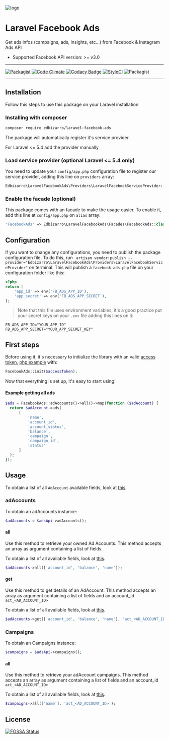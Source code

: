 <p align="center">

![logo](laravel-facebook-ads.png)

</p>

# Laravel Facebook Ads

Get ads infos (campaigns, ads, insights, etc...) from Facebook & Instagram Ads API

* Supported Facebook API version: >= v3.0

---


<p align="center">

[![Packagist](https://img.shields.io/packagist/v/edbizarro/laravel-facebook-ads.svg)](https://packagist.org/packages/edbizarro/laravel-facebook-ads) [![Code Climate](https://codeclimate.com/github/edbizarro/laravel-facebook-ads/badges/gpa.svg)](https://codeclimate.com/github/edbizarro/laravel-facebook-ads) [![Codacy Badge](https://api.codacy.com/project/badge/grade/d6deeeac233847dba57afb5c07ccad4b)](https://www.codacy.com/app/edbizarro/laravel-facebook-ads) [![StyleCI](https://styleci.io/repos/55666212/shield)](https://styleci.io/repos/55666212) ![Packagist](https://img.shields.io/packagist/dm/edbizarro/laravel-facebook-ads.svg)

</p>

---

## Installation

Follow this steps to use this package on your Laravel installation

### Installing with composer

```bash
composer require edbizarro/laravel-facebook-ads
```

The package will automatically register it's service provider.

For Laravel <= 5.4 add the provider manually

### Load service provider (optional Laravel <= 5.4 only)

You need to update your `config/app.php` configuration file to register our service provider, adding this line on `providers` array:

```php
Edbizarro\LaravelFacebookAds\Providers\LaravelFacebookServiceProvider::class
```

### Enable the facade (optional)

This package comes with an facade to make the usage easier. To enable it, add this line at `config/app.php` on `alias` array:

```php
'FacebookAds' => Edbizarro\LaravelFacebookAds\Facades\FacebookAds::class
```

## Configuration

If you want to change any configurations, you need to publish the package configuration file. To do this, run ` artisan vendor:publish --provider="Edbizarro\LaravelFacebookAds\Providers\LaravelFacebookServiceProvider"` on terminal.
This will publish a `facebook-ads.php` file on your configuration folder like this:

```php
<?php
return [
    'app_id' => env('FB_ADS_APP_ID'),
    'app_secret' => env('FB_ADS_APP_SECRET'),
];
```

> Note that this file uses environment variables, it's a good practice put your secret keys on your `.env` file adding this lines on it:


```
FB_ADS_APP_ID="YOUR_APP_ID"
FB_ADS_APP_SECRET="YOUR_APP_SECRET_KEY"
```

## First steps

Before using it, it's necessary to initialize the library with an valid [access token](https://developers.facebook.com/docs/facebook-login/access-tokens#usertokens), [php example](https://github.com/facebook/php-graph-sdk/blob/master/docs/examples/facebook_login.md) with: 

```php
FacebookAds::init($accessToken);
```

Now that everything is set up, it's easy to start using!

#### Example getting all ads

```php
$ads = FacebookAds::adAccounts()->all()->map(function ($adAccount) {
  return $adAccount->ads(
      [
          'name',
          'account_id',
          'account_status',
          'balance',
          'campaign',
          'campaign_id',
          'status'
      ]
  );
});
```

## Usage

To obtain a list of all `AdAccount` available fields, look at [this](https://github.com/facebook/facebook-php-ads-sdk/blob/master/src/FacebookAds/Object/Fields/AdAccountFields.php).

### adAccounts

To obtain an adAccounts instance:

```php
$adAccounts = $adsApi->adAccounts();
```

#### all

Use this method to retrieve your owned Ad Accounts. This method accepts an array as argument containing a list of fields.

To obtain a list of all available fields, look at [this](https://github.com/facebook/facebook-php-ads-sdk/blob/master/src/FacebookAds/Object/Fields/AdAccountFields.php).

```php
$adAccounts->all(['account_id', 'balance', 'name']);
```

#### get

Use this method to get details of an AdAccount. This method accepts an array as argument containing a list of fields and an account_id `act_<AD_ACCOUNT_ID>`

To obtain a list of all available fields, look at [this](https://github.com/facebook/facebook-php-ads-sdk/blob/master/src/FacebookAds/Object/Fields/AdAccountFields.php).

```php
$adAccounts->get(['account_id', 'balance', 'name'], 'act_<AD_ACCOUNT_ID>');
```


### Campaigns

To obtain an Campaigns instance:

```php
$campaigns = $adsApi->campaigns();
```

#### all

Use this method to retrieve your adAccount campaigns. This method accepts an array as argument containing a list of fields and an account_id `act_<AD_ACCOUNT_ID>`

To obtain a list of all available fields, look at [this](https://github.com/facebook/facebook-php-business-sdk/blob/master/src/FacebookAds/Object/Fields/CampaignFields.php).

```php
$campaigns->all(['name'], 'act_<AD_ACCOUNT_ID>');
```


## License
[![FOSSA Status](https://app.fossa.io/api/projects/git%2Bgithub.com%2Fedbizarro%2Flaravel-facebook-ads.svg?type=large)](https://app.fossa.io/projects/git%2Bgithub.com%2Fedbizarro%2Flaravel-facebook-ads?ref=badge_large)

